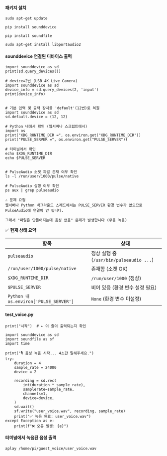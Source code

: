 #### 패키지 설치

```less
sudo apt-get update

pip install sounddevice

pip install soundfile

sudo apt-get install libportaudio2
```

#### sounddevice 연결된 디바이스 출력

```less
import sounddevice as sd
print(sd.query_devices())

# device=2번 (USB 4K Live Camera)
import sounddevice as sd
device_info = sd.query_devices(2, 'input')
print(device_info)


# 기본 입력 및 출력 장치를 'default'(12번)로 복원
import sounddevice as sd
sd.default.device = (12, 12)
```


```less
# Python 내에서 확인 (웹서버나 스크립트에서)
import os
print("XDG_RUNTIME_DIR =", os.environ.get("XDG_RUNTIME_DIR"))
print("PULSE_SERVER =", os.environ.get("PULSE_SERVER"))

# 터미널에서 확인
echo $XDG_RUNTIME_DIR
echo $PULSE_SERVER


# PulseAudio 소켓 파일 존재 여부 확인
ls -l /run/user/1000/pulse/native

# PulseAudio 실행 여부 확인
ps aux | grep pulseaudio
```

```less
⚠️ 문제 요점
웹서버나 Python 백그라운드 스레드에서는 PULSE_SERVER 환경 변수가 없으므로 PulseAudio에 연결이 안 됩니다.

그래서 "파일은 만들어지는데 음성 없음" 문제가 발생합니다 (무음 녹음)
```

✅ **현재 상태 요약**

| 항목                                 | 상태                                               |
|--------------------------------------|----------------------------------------------------|
| `pulseaudio`                         | 정상 실행 중 (`/usr/bin/pulseaudio ...`)           |
| `/run/user/1000/pulse/native`        | 존재함 (소켓 OK)                                   |
| `$XDG_RUNTIME_DIR`                   | `/run/user/1000` (정상)                            |
| `$PULSE_SERVER`                      | 비어 있음 (환경 변수 설정 필요)                   |
| `Python 내 os.environ['PULSE_SERVER']` | `None` (환경 변수 미설정)                          |


#### test_voice.py
```less
print("시작")  # ← 이 줄이 출력되는지 확인

import sounddevice as sd
import soundfile as sf
import time

print("🎙️ 음성 녹음 시작... 4초간 말해주세요.")
try:
    duration = 4
    sample_rate = 24000
    device = 2

    recording = sd.rec(
        int(duration * sample_rate),
        samplerate=sample_rate,
        channels=1,
        device=device,
    )
    sd.wait()
    sf.write("user_voice.wav", recording, sample_rate)
    print("✅ 녹음 완료: user_voice.wav")
except Exception as e:
    print(f"❌ 오류 발생: {e}")
```

#### 터미널에서 녹음된 음성 출력

```less
aplay /home/pi/guest_voice/user_voice.wav
```

